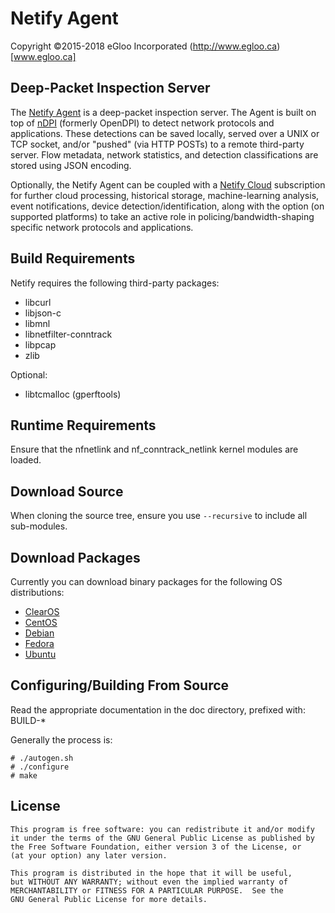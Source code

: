Netify Agent
============
Copyright ©2015-2018 eGloo Incorporated (http://www.egloo.ca)[www.egloo.ca]

Deep-Packet Inspection Server
-----------------------------

The [Netify Agent](https://www.netify.ai/) is a deep-packet inspection server.  The Agent is built on top of [nDPI](http://www.ntop.org/products/deep-packet-inspection/ndpi/) (formerly OpenDPI) to detect network protocols and applications.  These detections can be saved locally, served over a UNIX or TCP socket, and/or "pushed" (via HTTP POSTs) to a remote third-party server.  Flow metadata, network statistics, and detection classifications are stored using JSON encoding.

Optionally, the Netify Agent can be coupled with a [Netify Cloud](https://www.netify.ai/) subscription for further cloud processing, historical storage, machine-learning analysis, event notifications, device detection/identification, along with the option (on supported platforms) to take an active role in policing/bandwidth-shaping specific network protocols and applications.

Build Requirements
------------------

Netify requires the following third-party packages:
- libcurl
- libjson-c
- libmnl
- libnetfilter-conntrack
- libpcap
- zlib

Optional:
- libtcmalloc (gperftools)

Runtime Requirements
--------------------

Ensure that the nfnetlink and nf_conntrack_netlink kernel modules are loaded.

Download Source
---------------

When cloning the source tree, ensure you use `--recursive` to include all
sub-modules.

Download Packages
-----------------

Currently you can download binary packages for the following OS distributions:
- [ClearOS](https://www.clearos.com/products/purchase/clearos-marketplace-apps#cloud)
- [CentOS](http://software.opensuse.org/download.html?project=home%3Aegloo&package=netifyd)
- [Debian](http://software.opensuse.org/download.html?project=home%3Aegloo&package=netifyd)
- [Fedora](http://software.opensuse.org/download.html?project=home%3Aegloo&package=netifyd)
- [Ubuntu](http://software.opensuse.org/download.html?project=home%3Aegloo&package=netifyd)

Configuring/Building From Source
--------------------------------

Read the appropriate documentation in the doc directory, prefixed with: BUILD-*

Generally the process is:
```
# ./autogen.sh
# ./configure
# make
```

License
-------
```
This program is free software: you can redistribute it and/or modify
it under the terms of the GNU General Public License as published by
the Free Software Foundation, either version 3 of the License, or
(at your option) any later version.

This program is distributed in the hope that it will be useful,
but WITHOUT ANY WARRANTY; without even the implied warranty of
MERCHANTABILITY or FITNESS FOR A PARTICULAR PURPOSE.  See the
GNU General Public License for more details.
```

